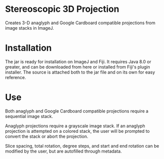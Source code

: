 # Stereoscopic 3D Projection
Creates 3-D anaglyph and Google Cardboard compatible projections from image stacks in ImageJ.

# Installation
The jar is ready for installation on ImageJ and Fiji. It requires Java 8.0 or greater, and can be downloaded from here or installed from Fiji's plugin installer.
The source is attached both to the jar file and on its own for easy reference.

# Use
Both anaglyph and Google Cardboard compatible projections require a sequential image stack. 

Anaglyph projections require a grayscale image stack. If an anaglyph projection is attempted on a colored stack, the user will be prompted to convert the stack or abort the projection.

Slice spacing, total rotation, degree steps, and start and end rotation can be modified by the user, but are autofilled through metadata.
